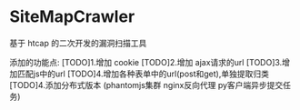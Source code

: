 # SiteMapCrawler
基于 htcap 的二次开发的漏洞扫描工具

添加的功能点:
[TODO]1.增加 cookie 
[TODO]2.增加 ajax请求的url
[TODO]3.增加匹配js中的url
[TODO]4.增加各种表单中的url(post和get),单独提取归类
[TODO]4.添加分布式版本
        (phantomjs集群 nginx反向代理 py客户端异步提交任务)
